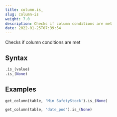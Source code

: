 ```yaml
---
title: column.is_
slug: column-is
weight: 7.0
description: Checks if column conditions are met
date: 2022-01-25T07:39:54
---
```


Checks if column conditions are met

## Syntax
```python
.is_(value)
.is_(None)
```

## Examples
```python
get_column(table, 'Min SafetyStock').is_(None)
```
```python
get_column(table, 'date_pod').is_(None)
```
